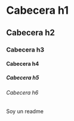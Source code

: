 # Cabecera h1
## Cabecera h2
### Cabecera h3
#### Cabecera h4
##### Cabecera h5
###### Cabecera h6



Soy un readme